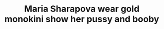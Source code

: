 ---
layout: post
title: Maria Sharapova wear gold monokini show her pussy and booby
duration: '06:50'
view: 218
rate: 2
video: 'http://fantasti.cc/embed/529067/'
category: 
 - blonde
 - curvy
 - gorgeous
 - rough
 - stunning
tags: 
 - big-black-cock
priority: 0.9
changefreq: daily
---